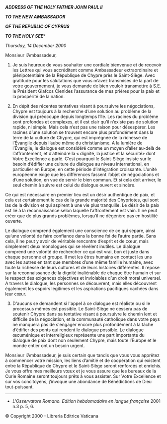 ***ADDRESS OF THE HOLY FATHER JOHN PAUL II***

***TO THE NEW AMBASSADOR***

***OF THE REPUBLIC OF CYPRUS***

***TO THE HOLY SEE****

*Thursday, 14 December 2000*

Monsieur l’Ambassadeur,

1. Je suis heureux de vous souhaiter une cordiale bienvenue et de recevoir les Lettres qui vous accréditent comme Ambassadeur extraordinaire et plénipotentiaire de la République de Chypre près le Saint-Siège. Avec gratitude pour les salutations que vous m’avez transmises de la part de votre gouvernement, je vous demande de bien vouloir transmettre à S.E. le Président Glafcos Clenides l’assurance de mes prières pour la paix et la prospérité de la nation.

2. En dépit des récentes tentatives visant à poursuivre les négociations, Chypre est toujours à la recherche d’une solution au problème de la division qui préoccupe depuis longtemps l’île. Les racines du problème sont profondes et complexes, et il est clair qu’il n’existe pas de solution rapide, ni simple. Mais cela n’est pas une raison pour désespérer. Les racines d’une solution se trouvent encore plus profondément dans la terre de la culture de Chypre, qui est imprégnée de la richesse de l’Évangile depuis l’aube même du christianisme. A la lumière de l’Évangile, le dialogue est considéré comme un moyen d’aller au-delà de l’affrontement, et d’atteindre la « dignité, la justice et la sécurité» dont Votre Excellence a parlé. C’est pourquoi le Saint-Siège insiste sur le besoin d’édifier une culture du dialogue au niveau international, en particulier en Europe, en cette période d’intégration croissante. L’unité européenne exige que les différences fassent l’objet de négociations et d’une solution, en vue de servir le bien commun. Et si cela doit arriver, le seul chemin à suivre est celui du dialogue ouvert et sincère.

Ce qui est nécessaire en premier lieu est un désir authentique de paix, et cela est certainement le cas de la grande majorité des Chypriotes, qui sont las de la division et qui aspirent à une vie plus tranquille. Le désir de la paix est lié à la reconnaissance selon laquelle l’affrontement est vain. Il ne peut créer que de plus grands problèmes, lorsqu’il ne dégénère pas en hostilité ouverte.

Le dialogue comprend également une conscience de ce qui sépare, ainsi qu’une volonté de faire confiance dans la bonne foi de l’autre partie. Sans cela, il ne peut y avoir de véritable rencontre d’esprit et de cœur, mais simplement deux monologues qui se révèlent inutiles. Le dialogue comprend une volonté de rechercher ce qui est vrai, bon et juste dans chaque personne et groupe. Il met les êtres humains en contact les uns avec les autres en tant que membres d’une même famille humaine, avec toute la richesse de leurs cultures et de leurs histoires différentes. Il repose sur la reconnaissance de la dignité inaliénable de chaque être humain et sur le respect des exigences objectives et inviolables d’un droit moral universel. A travers le dialogue, les personnes se découvrent, mais elles découvrent également les espoirs légitimes et les aspirations pacifiques cachées dans leur cœur.

3. D'aucuns se demandent si l'appel à ce dialogue est réaliste ou si le processus mêmes est possible. Le Saint-Siège ne cessera pas de soutenir Chypre dans sa tentative visant à poursuivre le chemin lent et difficile de la négociation, et la communauté catholique dans votre pays ne manquera pas de s'engager encore plus profondément à la tâche d’édifier des ponts qui rendent le dialogue possible. Le dialogue œcuménique et interreligieux représente une part importante du dialogue de paix dont non seulement Chypre, mais toute l’Europe et le monde entier ont un besoin urgent.

Monsieur l’Ambassadeur, je suis certain que tandis que vous vous apprêtez à commencer votre mission, les liens d’amitié et de coopération qui existent entre la République de Chypre et le Saint-Siège seront renforcés et enrichis. Je vous offre mes meilleurs vœux et je vous assure que les bureaux de la Curie Romaine seront toujours prêts à vous assister. Sur Votre Excellence et sur vos concitoyens, j’invoque une abondance de Bénédictions de Dieu tout-puissant.

* * *

* *L'Osservatore Romano. Edition hebdomadaire en langue française* 2001 n.3 p. 5, 6.

© Copyright 2000 - Libreria Editrice Vaticana